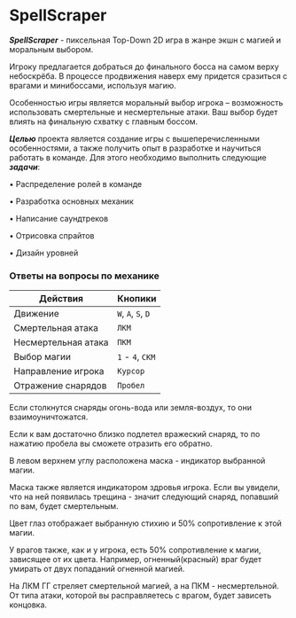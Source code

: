 # SpellScraper
***SpellScraper*** - пиксельная Top-Down 2D игра в жанре экшн с магией и моральным выбором. 

Игроку предлагается добраться до финального босса на самом верху небоскрёба. В процессе продвижения наверх ему придется сразиться с врагами и минибоссами, используя магию.

Особенностью игры является моральный выбор игрока – возможность использовать смертельные и несмертельные атаки. Ваш выбор будет влиять на финальную схватку с главным боссом. 

***Целью*** проекта является создание игры с вышеперечисленными особенностями, а также получить опыт в разработке и научиться работать в команде. Для этого необходимо выполнить следующие ***задачи***:

• Распределение ролей в команде

• Разработка основных механик

• Написание саундтреков

• Отрисовка спрайтов

• Дизайн уровней

### Ответы на вопросы по механике
| Действия | Кнопики |
| --- | --- |
| Движение  | `W`, `A`, `S`, `D` |
| Смертельная атака | `ЛКМ` |
| Несмертельная атака | `ПКМ` |
| Выбор магии | `1` - `4`, `СКМ` |
| Направление игрока| `Курсор` |
| Отражение снарядов| `Пробел`|

Если столкнутся снаряды огонь-вода или земля-воздух, то они взаимоуничтожатся.

Если к вам достаточно близко подлетел вражеский снаряд, то по нажатию пробела вы сможете отразить его обратно.

В левом верхнем углу расположена маска - индикатор выбранной магии. 

Маска также является индикатором здровья игрока. Если вы увидели, что на ней появилась трещина - значит следующий снаряд, попавший по вам, будет смертельным.

Цвет глаз отображает выбранную стихию и 50% сопротивление к этой магии. 

У врагов также, как и у игрока, есть 50% сопротивление к магии, зависящее от их цвета. Например, огненный(красный) враг будет умирать от двух попаданий огненной магией.

На ЛКМ ГГ стреляет смертельной магией, а на ПКМ - несмертельной. От типа атаки, которой вы расправляетесь с врагом, будет зависеть концовка.
